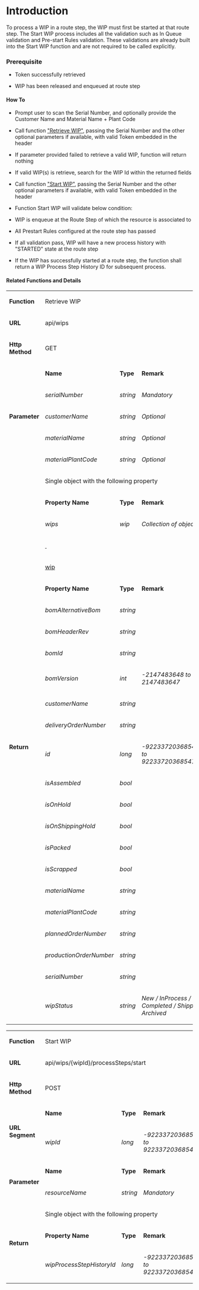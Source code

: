 # Introduction

To process a WIP in a route step, the WIP must first be started at that route step. The Start WIP process includes all the validation such as In Queue validation and Pre-start Rules validation. These validations are already built into the Start WIP function and are not required to be called explicitly.


### Prerequisite



- Token successfully retrieved

- WIP has been released and enqueued at route step


#### How To



- Prompt user to scan the Serial Number, and optionally provide the Customer Name and Material Name + Plant Code

- Call function
["Retrieve WIP"](iFactory-JGP-MES/iFactory-JGP-MES-Home/iFactory-JGP-MS/CONTENT/StackTest-Gateway-API/Start-WIP.md), passing the Serial Number and the other optional parameters if available, with valid Token embedded in the header
- If parameter provided failed to retrieve a valid WIP, function will return nothing

- If valid WIP(s) is retrieve, search for the WIP Id within the returned fields

- Call function
["Start WIP"](iFactory-JGP-MES/iFactory-JGP-MES-Home/iFactory-JGP-MS/CONTENT/StackTest-Gateway-API/Start-WIP.md), passing the Serial Number and the other optional parameters if available, with valid Token embedded in the header
- Function Start WIP will validate below condition:


- WIP is enqueue at the Route Step of which the resource is associated to

- All Prestart Rules configured at the route step has passed

- If all validation pass, WIP will have a new process history with "STARTED" state at the route step

- If the WIP has successfully started at a route step, the function shall return a WIP Process Step History ID for subsequent process.


#### Related Functions and Details


<table class="confluenceTable"><tbody><tr><td class="confluenceTd"><p><strong>Function</strong></p></td><td colspan="3" class="confluenceTd"><p><span class="confluence-anchor-link" id="StartWIP-funcRetrieveWIP"></span>Retrieve WIP</p></td></tr><tr><td class="confluenceTd"><p><strong>URL</strong></p></td><td colspan="3" class="confluenceTd"><p>api/wips</p></td></tr><tr><td class="confluenceTd"><p><strong>Http Method</strong></p></td><td colspan="3" class="confluenceTd"><p>GET</p></td></tr><tr><td rowspan="5" class="confluenceTd"><p><strong>Parameter</strong></p></td><td class="confluenceTd"><p><strong>Name</strong></p></td><td class="confluenceTd"><p><strong>Type</strong></p></td><td class="confluenceTd"><p><strong>Remark</strong></p></td></tr><tr><td class="confluenceTd"><p><em>serialNumber</em></p></td><td class="confluenceTd"><p><em>string</em></p></td><td class="confluenceTd"><p><em>Mandatory</em></p></td></tr><tr><td class="confluenceTd"><p><em>customerName</em></p></td><td class="confluenceTd"><p><em>string</em></p></td><td class="confluenceTd"><p><em>Optional</em></p></td></tr><tr><td class="confluenceTd"><p><em>materialName</em></p></td><td class="confluenceTd"><p><em>string</em></p></td><td class="confluenceTd"><p><em>Optional</em></p></td></tr><tr><td class="confluenceTd"><p><em>materialPlantCode</em></p></td><td class="confluenceTd"><p><em>string</em></p></td><td class="confluenceTd"><p><em>Optional</em></p></td></tr><tr><td rowspan="24" class="confluenceTd"><p><strong>Return</strong></p></td><td colspan="3" class="confluenceTd"><p>Single object with the following property</p></td></tr><tr><td class="confluenceTd"><p><strong>Property Name</strong></p></td><td class="confluenceTd"><p><strong>Type</strong></p></td><td class="confluenceTd"><p><strong>Remark</strong></p></td></tr><tr><td class="confluenceTd"><p><em>wips</em></p></td><td class="confluenceTd"><p><em>wip</em></p></td><td class="confluenceTd"><p><em>Collection of objects</em></p></td></tr><tr><td colspan="3" class="confluenceTd"><p><u> </u></p></td></tr><tr><td colspan="3" class="confluenceTd"><p><u>wip</u></p></td></tr><tr><td class="confluenceTd"><p><strong>Property Name</strong></p></td><td class="confluenceTd"><p><strong>Type</strong></p></td><td class="confluenceTd"><p><strong>Remark</strong></p></td></tr><tr><td class="confluenceTd"><p><em>bomAlternativeBom</em></p></td><td class="confluenceTd"><p><em>string</em></p></td><td class="confluenceTd"><p><em> </em></p></td></tr><tr><td class="confluenceTd"><p><em>bomHeaderRev</em></p></td><td class="confluenceTd"><p><em>string</em></p></td><td class="confluenceTd"><p><em> </em></p></td></tr><tr><td class="confluenceTd"><p><em>bomId</em></p></td><td class="confluenceTd"><p><em>string</em></p></td><td class="confluenceTd"><p><em> </em></p></td></tr><tr><td class="confluenceTd"><p><em>bomVersion</em></p></td><td class="confluenceTd"><p><em>int</em></p></td><td class="confluenceTd"><p><em>-2147483648 to 2147483647</em></p></td></tr><tr><td class="confluenceTd"><p><em>customerName</em></p></td><td class="confluenceTd"><p><em>string</em></p></td><td class="confluenceTd"><p><em> </em></p></td></tr><tr><td class="confluenceTd"><p><em>deliveryOrderNumber</em></p></td><td class="confluenceTd"><p><em>string</em></p></td><td class="confluenceTd"><p><em> </em></p></td></tr><tr><td class="confluenceTd"><p><em>id</em></p></td><td class="confluenceTd"><p><em>long</em></p></td><td class="confluenceTd"><p><em>-9223372036854775808 to 9223372036854775807</em></p></td></tr><tr><td class="confluenceTd"><p><em>isAssembled</em></p></td><td class="confluenceTd"><p><em>bool</em></p></td><td class="confluenceTd"><p><em> </em></p></td></tr><tr><td class="confluenceTd"><p><em>isOnHold</em></p></td><td class="confluenceTd"><p><em>bool</em></p></td><td class="confluenceTd"><p><em> </em></p></td></tr><tr><td class="confluenceTd"><p><em>isOnShippingHold</em></p></td><td class="confluenceTd"><p><em>bool</em></p></td><td class="confluenceTd"><p><em> </em></p></td></tr><tr><td class="confluenceTd"><p><em>isPacked</em></p></td><td class="confluenceTd"><p><em>bool</em></p></td><td class="confluenceTd"><p><em> </em></p></td></tr><tr><td class="confluenceTd"><p><em>isScrapped</em></p></td><td class="confluenceTd"><p><em>bool</em></p></td><td class="confluenceTd"><p><em> </em></p></td></tr><tr><td class="confluenceTd"><p><em>materialName</em></p></td><td class="confluenceTd"><p><em>string</em></p></td><td class="confluenceTd"><p><em> </em></p></td></tr><tr><td class="confluenceTd"><p><em>materialPlantCode</em></p></td><td class="confluenceTd"><p><em>string</em></p></td><td class="confluenceTd"><p><em> </em></p></td></tr><tr><td class="confluenceTd"><p><em>plannedOrderNumber</em></p></td><td class="confluenceTd"><p><em>string</em></p></td><td class="confluenceTd"><p><em> </em></p></td></tr><tr><td class="confluenceTd"><p><em>productionOrderNumber</em></p></td><td class="confluenceTd"><p><em>string</em></p></td><td class="confluenceTd"><p><em> </em></p></td></tr><tr><td class="confluenceTd"><p><em>serialNumber</em></p></td><td class="confluenceTd"><p><em>string</em></p></td><td class="confluenceTd"><p><em> </em></p></td></tr><tr><td class="confluenceTd"><p><em>wipStatus</em></p></td><td class="confluenceTd"><p><em>string</em></p></td><td class="confluenceTd"><p><em>New / InProcess / Completed / Shipped / Archived</em></p></td></tr></tbody></table>

<table class="confluenceTable"><tbody><tr><td class="confluenceTd"><p><strong>Function</strong></p></td><td colspan="3" class="confluenceTd"><p><span class="confluence-anchor-link" id="StartWIP-ancStartWIP"></span>Start WIP</p></td></tr><tr><td class="confluenceTd"><p><strong>URL</strong></p></td><td colspan="3" class="confluenceTd"><p>api/wips/{wipId}/processSteps/start</p></td></tr><tr><td class="confluenceTd"><p><strong>Http Method</strong></p></td><td colspan="3" class="confluenceTd"><p>POST</p></td></tr><tr><td rowspan="2" class="confluenceTd"><p><strong>URL Segment</strong></p></td><td class="confluenceTd"><p><strong>Name</strong></p></td><td class="confluenceTd"><p><strong>Type</strong></p></td><td class="confluenceTd"><p><strong>Remark</strong></p></td></tr><tr><td class="confluenceTd"><p><em>wipId</em></p></td><td class="confluenceTd"><p><em>long</em></p></td><td class="confluenceTd"><p><em>-9223372036854775808 to 9223372036854775807</em></p></td></tr><tr><td rowspan="2" class="confluenceTd"><p><strong>Parameter</strong></p></td><td class="confluenceTd"><p><strong>Name</strong></p></td><td class="confluenceTd"><p><strong>Type</strong></p></td><td class="confluenceTd"><p><strong>Remark</strong></p></td></tr><tr><td class="confluenceTd"><p><em>resourceName</em></p></td><td class="confluenceTd"><p><em>string</em></p></td><td class="confluenceTd"><p><em>Mandatory</em></p></td></tr><tr><td rowspan="3" class="confluenceTd"><p><strong>Return</strong></p></td><td colspan="3" class="confluenceTd"><p>Single object with the following property</p></td></tr><tr><td class="confluenceTd"><p><strong>Property Name</strong></p></td><td class="confluenceTd"><p><strong>Type</strong></p></td><td class="confluenceTd"><p><strong>Remark</strong></p></td></tr><tr><td class="confluenceTd"><p><em>wipProcessStepHistoryId</em></p></td><td class="confluenceTd"><p><em>long</em></p></td><td class="confluenceTd"><p><em>-9223372036854775808 to 9223372036854775807</em></p></td></tr></tbody></table>

